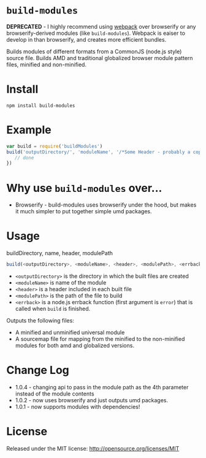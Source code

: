 `build-modules`
============

**DEPRECATED** - I highly recommend using [webpack](https://github.com/webpack/webpack) over browserify or any browserify-derived modules (like `build-modules`). Webpack is eaiser to develop in than browserify, and creates more efficient bundles.

Builds modules of different formats from a CommonJS (node.js style) source file. Builds AMD and traditional globalized browser module pattern files, minified and non-minified.

Install
=======

```
npm install build-modules
```

Example
=====

```javascript
var build = require('buildModules')
build('outputDirectory/', 'moduleName', '/*Some Header - probably a copywrite*/', 'some/path/to/file.js', function(error) {
   // done
})
```

Why use `build-modules` over...
===========================
* Browserify - build-modules uses browserify under the hood, but makes it much simpler to put together simple umd packages.

Usage
====
buildDirectory, name, header, modulePath

```javascript
build(<outputDirectory>, <moduleName>, <header>, <modulePath>, <errback>)
```

* `<outputDirectory>` is the directory in which the built files are created
* `<moduleName>` is name of the module
* `<header>` is a header included in each built file
* `<modulePath>` is the path of the file to build
* `<errback>` is a node.js errback function (first argument is `error`) that is called when `build` is finished.

Outputs the following files:

* A minified and unminified universal module
* A sourcemap file for mapping from the minified to the non-minified modules for both amd and globalized versions.

Change Log
==========

* 1.0.4 - changing api to pass in the module path as the 4th parameter instead of the module contents
* 1.0.2 - now uses browserify and just outputs umd packages.
* 1.0.1 - now supports modules with dependencies!

License
=======
Released under the MIT license: http://opensource.org/licenses/MIT